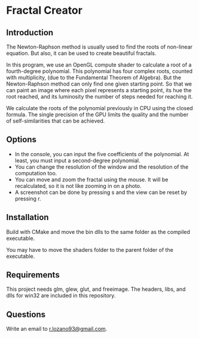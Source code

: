 # Fractal Creator

## Introduction

The Newton-Raphson method is usually used to find the roots of non-linear equation. But also, it can be used to create beautiful fractals. 

In this program, we use an OpenGL compute shader to calculate a root of a fourth-degree polynomial. This polynomial has four complex roots, counted with multiplicity, (due to the Fundamental Theorem of Algebra). But the Newton-Raphson method can only find one given starting point. So that we can paint an image where each pixel represents a starting point, its hue the root reached, and its luminosity the number of steps needed for reaching it.

We calculate the roots of the polynomial previously in CPU using the closed formula. The single precision of the GPU limits the quality and the number of self-similarities that can be achieved.

## Options

- In the console, you can input the five coefficients of the polynomial. At least, you must input a second-degree polynomial.
- You can change the resolution of the window and the resolution of the computation too.
- You can move and zoom the fractal using the mouse. It will be recalculated, so it is not like zooming in on a photo.
- A screenshot can be done by pressing s and the view can be reset by pressing r.

## Installation

Build with CMake and move the bin dlls to the same folder as the compiled executable. 

You may have to move the shaders folder to the parent folder of the executable.

## Requirements

This project needs glm, glew, glut, and freeimage. The headers, libs, and dlls for win32 are included in this repository.

## Questions

Write an email to r.lozano93@gmail.com.
